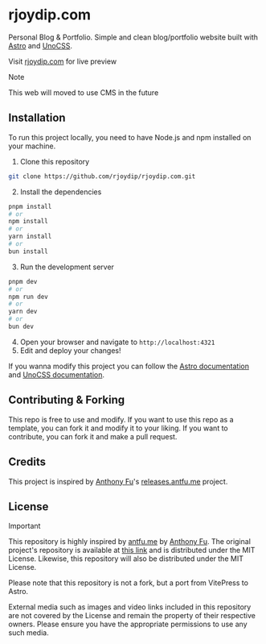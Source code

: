 # rjoydip.com

Personal Blog & Portfolio. Simple and clean blog/portfolio website built with <a href="https://astro.build/" target="_blank">Astro</a> and <a href="https://(https://unocss.dev/)" target="_blank">UnoCSS</a>.

Visit [rjoydip.com](https://rjoydip.com) for live preview

> [!NOTE]
> This web will moved to use CMS in the future

## Installation

To run this project locally, you need to have Node.js and npm installed on your machine.

1. Clone this repository

```bash
git clone https://github.com/rjoydip/rjoydip.com.git
```

2. Install the dependencies

```bash
pnpm install
# or
npm install
# or
yarn install
# or
bun install
```

3. Run the development server

```bash
pnpm dev
# or
npm run dev
# or
yarn dev
# or
bun dev
```

4. Open your browser and navigate to `http://localhost:4321`
5. Edit and deploy your changes!

If you wanna modify this project you can follow the [Astro documentation](https://docs.astro.build/getting-started) and [UnoCSS documentation](https://unocss.dev/guide/).

## Contributing & Forking

This repo is free to use and modify. If you want to use this repo as a template, you can fork it and modify it to your liking. If you want to contribute, you can fork it and make a pull request.

## Credits

This project is inspired by [Anthony Fu](https://github.com/antfu)'s [releases.antfu.me](https://github.com/antfu/releases.antfu.me) project.

## License

> [!IMPORTANT]
> This repository is highly inspired by [antfu.me](https://antfu.me) by [Anthony Fu](https://github.com/antfu). The original project's repository is available at [this link](https://github.com/antfu/antfu.me) and is distributed under the MIT License. Likewise, this repository will also be distributed under the MIT License.
>
> Please note that this repository is not a fork, but a port from VitePress to Astro.

<!-- All content in the `src/content/blog` and some in `public` directory is licensed under the [Creative Commons Attribution 4.0 International License](https://creativecommons.org/licenses/by/4.0/). -->

External media such as images and video links included in this repository are not covered by the License and remain the property of their respective owners. Please ensure you have the appropriate permissions to use any such media.
